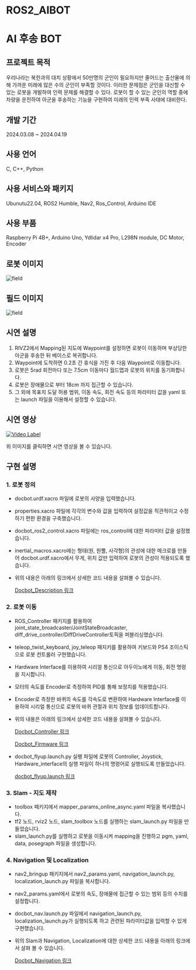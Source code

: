 # ROS2_AIBOT
# AI 후송 BOT

## 프로젝트 목적
우리나라는 북한과의 대치 상황에서 50만명의 군인이 필요하지만 줄어드는 출산율에 의해 가까운 미래에 많은 수의 군인이 부족할 것이다. 이러한 문제점은 군인을 대신할 수 있는 로봇을 개발하여 인력 문제를 해결할 수 있다. 로봇이 할 수 있는 군인의 역할 중에 차량을 운전하여 아군을 후송하는 기능을 구현하여 미래의 인력 부족 사태에 대비한다.

## 개발 기간
2024.03.08 ~ 2024.04.19

## 사용 언어
C, C++, Python

## 사용 서비스와 패키지
Ubunutu22.04, ROS2 Humble, Nav2, Ros_Control, Arduino IDE

## 사용 부품
Raspberry Pi 4B+, Arduino Uno, Ydlidar x4 Pro, L298N module, DC Motor, Encoder

## 로봇 이미지
![field](https://github.com/Mrbinggrae/ros_rccar/blob/main/images/후송로봇.jpg)

## 필드 이미지
![field](https://github.com/Mrbinggrae/ROS2_AIBOT/tree/main/images/Field.jpg)

## 시연 설명
1. RIVZ2에서 Mapping된 지도에 Waypoint를 설정하면 로봇이 이동하며 부상당한 아군을 후송한 뒤 베이스로 복귀합니다.
2. Waypoint에 도착하면 0.2초 간 휴식을 가진 후 다음 Waypoint로 이동합니다.
3. 로봇은 5rad 회전마다 또는 7.5cm 이동마다 월드맵과 로봇의 위치를 동기화합니다.
4. 로봇은 장애물으로 부터 18cm 까지 접근할 수 있습니다.
5. 그 외에 목표치 도달 허용 범위, 이동 속도, 회전 속도 등의 파라미터 값을 yaml 또는 launch 파일을 이용해서 설정할 수 있습니다.


## 시연 영상
[![Video Label](http://img.youtube.com/vi/VdPso3BwWHI/0.jpg)](https://youtu.be/VdPso3BwWHI)

위 이미지를 클릭하면 시연 영상을 볼 수 있습니다.



## 구현 설명
### 1. 로봇 정의
  - docbot.urdf.xacro 파일에 로봇의 사양을 입력했습니다.
  - properties.xacro 파일에 각각의 변수와 값을 입력하여 설정값을 직관적이고 수정하기 편한 환경을 구축했습니다.
  - docbot_ros2_control.xacro 파일에는 ros_control에 대한 파라미터 값을 설정했습니다.
  - inertial_macros.xacro에는 형태(원, 원뿔, 사각형)의 관성에 대한 메크로를 만들어 docbot.urdf.xacro에서 무게, 위치 값만 입력하여 로봇의 관성이 적용되도록 했습니다.
  - 위의 내용은 아래의 링크에서 상세한 코드 내용을 살펴볼 수 있습니다.
    
    [Docbot_Description 링크](https://github.com/Mrbinggrae/ROS2_AIBOT/tree/main/docbot_description)
   
### 2. 로봇 이동
  - ROS_Controller 패키지를 활용하여 joint_state_broadcaster/JointStateBroadcaster, diff_drive_controller/DiffDriveController토픽을 퍼블리싱했습니다.
  - teleop_twist_keyboard, joy_teleop 패지키를 활용하여 키보드와 PS4 조이스틱으로 로봇 컨트롤러 구현했습니다.
  - Hardware Interface를 이용하여 시리얼 통신으로 아두이노에게 이동, 회전 명령을 지시합니다.
  - 모터의 속도를 Encoder로 측정하여 PID를 통해 보정치를 적용했습니다.
  - Encoder로 측정한 바퀴의 속도를 각속도로 변환하여 Hardware Interface를 이용하여 시리얼 통신으로 로봇의 바퀴 관절과 위치 정보를 업데이트합니다.
  - 위의 내용은 아래의 링크에서 상세한 코드 내용을 살펴볼 수 있습니다.
    
    [Docbot_Controller 링크](https://github.com/Mrbinggrae/ROS2_AIBOT/tree/main/docbot_controller)

    [Docbot_Firmware 링크](https://github.com/Mrbinggrae/ROS2_AIBOT/tree/main/docbot_firmware)

  - docbot_flyup.launch.py 실팽 파일에 로봇의 Controller, Joystick, Hardware_interface의 실행 파일이 하나의 명령어로 실행되도록 만들었습니다.
    
    [docbot_flyup.launch 링크](https://github.com/Mrbinggrae/ros_rccar/blob/main/docbot_bringup/launch/docbot_flyup.launch.py)

### 3. Slam - 지도 제작
  - toolbox 패키지에서 mapper_params_online_async.yaml 파일을 복사했습니다.
  - tf2 노드, rviz2 노드, slam_toolbox 노드를 실행하는 slam_launch.py 파일을 만들었습니다.
  - slam_launch.py를 실행하고 로봇을 이동시켜 mapping을 진행하고 pgm, yaml, data, posegraph 파일을 생성합니다. 


### 4. Navigation 및 Localization
  - nav2_bringup 패키지에서 nav2_params.yaml, navigation_launch.py, localization_launch.py 파일을 복사합니다.
  - nav2_params.yaml에서 로봇의 속도, 장애물에 접근할 수 있는 범위 등의 수치를 설정합니다.
  - docbot_nav.launch.py 파일에서 navigation_launch.py, localization_launch.py가 실행되도록 하고 관련된 파라미터값을 입력할 수 있게 구현했습니다.
  - 위의 Slam과 Navigation, Localization에 대한 상세한 코드 내용을 아래의 링크에서 살펴 볼 수 있습니다.

    [Docbot_Navigation 링크](https://github.com/Mrbinggrae/ROS2_AIBOT/tree/main/docbot_navgation)
